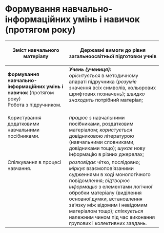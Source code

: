 # Формування навчально-інформаційних умінь і навичок (протягом року) 
<table>
<thead>
  <tr>
    <th width="40%" align="center"><p>Зміст навчального матеріалу</p></td>
    <th width="60%" align="center"><p>Державні вимоги до рівня загальноосвітньої підготовки учнів</p></td>
  </tr>
</thead>
<tbody>
  <tr>
    <td width="40%" style="vertical-align:top !important;">
    <p><b>Формування навчально-інформаційних умінь і навичок</b> (протягом року)<br>
Робота з підручником.</td>
    <td width="60%" style="vertical-align:top !important;">
<i><b>Учень (учениця):</b></i><br>
<i>орієнтується</i> в методичному апараті підручника (<i>розуміє</i> значення всіх символів, кольорових шрифтових позначень); <i>швидко знаходить</i> потрібний матеріал; </td>
  </tr>
  <tr>
    <td width="40%" style="vertical-align:top !important;">
Користування додатковими навчальними посібниками.</td>
    <td width="60%" style="vertical-align:top !important;">
<i>працює</i> з навчальними посібниками, роздатковим матеріалом; <i>користується</i> довідниковою літературою (навчальними словниками, довідниками тощо); <i>шукає</i> нову інформацію в різних джерелах;</td>
  </tr>
  <tr>
    <td width="40%" style="vertical-align:top !important;">
Спілкування в процесі навчання.</td>
    <td width="60%" style="vertical-align:top !important;">
<i>розповідає</i> чітко, послідовно; <i>міркує</i> взаємопов’язаними судженнями в ході монологічного повідомлення; <i>відтворює інформацію</i> з елементами логічної обробки матеріалу (виділення основної думки, встановлення зв’язку між відомим і невідомим матеріалом тощо); <i>спілкується</i> належним чином під час виконання групових і колективних завдань.</td>
  </tr>
</tbody>
</table>